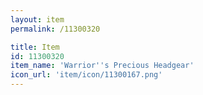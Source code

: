 ```yaml
---
layout: item
permalink: /11300320

title: Item
id: 11300320
item_name: 'Warrior''s Precious Headgear'
icon_url: 'item/icon/11300167.png'
---
```

